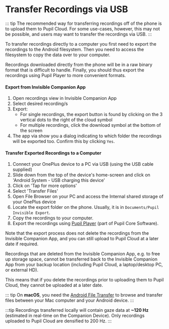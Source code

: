 # Transfer Recordings via USB


::: tip
The recommended way for transferring recordings off of the phone is to upload them to Pupil Cloud. For some use-cases, however, this may not be possible, and users may want to transfer the recordings via USB.
:::

To transfer recordings directly to a computer you first need to export the recordings to the Android filesystem. Then you need to access the filesystem to copy the data over to your computer. 

Recordings downloaded directly from the phone will be in a raw binary format that is difficult to handle. Finally, you should thus export the recordings using Pupil Player to more convenient formats.

#### Export from Invisible Companion App
1. Open recordings view in Invisible Companion App
2. Select desired recording/s
3. Export:
   - For single recordings, the export button is found by clicking on the 3 vertical dots to 
     the right of the cloud symbol
   - For multiple recordings, click the download symbol at the bottom of the screen    
4. The app via show you a dialog indicating to which folder the recordings will be exported too. Confirm this by clicking `Yes`.
    
#### Transfer Exported Recordings to a Computer
1. Connect your OnePlus device to a PC via USB (using the USB cable supplied)
2. Slide down from the top of the device's home-screen and click on 'Android System - USB charging this device'
3. Click on 'Tap for more options'
4. Select 'Transfer Files'
5. Open File Browser on your PC and access the Internal shared storage of your OnePlus device
6. Locate the export folder on the phone. Usually, it is in `Documents/Pupil Invisible Export`.
7. Copy the recordings to your computer.
8. Export the recordings using [Pupil Player](/core/software/pupil-player/#export) (part of Pupil Core Software).

<DownloadLinks/>

Note that the export process does not delete the recordings from the Invisible Companion App, and you can still upload 
to Pupil Cloud at a later date if required. 

Recordings that are deleted from the Invisible Companion App, e.g. to free up storage space, cannot be transferred back 
to the Invisible Companion App from your backup location (including Pupil Cloud, a laptop/desktop PC, or external HD). 

This means that if you delete the recordings prior to uploading them to Pupil Cloud, they cannot be uploaded at a later date.

::: tip
On **macOS**, you need the <a href="https://www.android.com/filetransfer/" alt="Android File Transfer website">Android File Transfer</a> to browse and transfer files between your Mac computer and your Android device.
:::

:::tip
Recordings transferred locally will contain gaze data at **~120 Hz** (estimated in real-time on the Companion Device). Only 
recordings uploaded to Pupil Cloud are densified to 200 Hz.
:::
